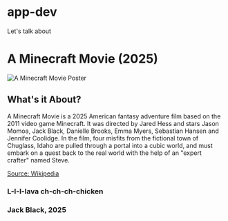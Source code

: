 # app-dev

Let's talk about
# A Minecraft Movie (2025)

![A Minecraft Movie Poster](https://upload.wikimedia.org/wikipedia/en/6/66/A_Minecraft_Movie_poster.jpg)

## What's it About?

A Minecraft Movie is a 2025 American fantasy adventure film based on the 2011 video game Minecraft. It was directed by Jared Hess and stars Jason Momoa, Jack Black, Danielle Brooks, Emma Myers, Sebastian Hansen and Jennifer Coolidge. In the film, four misfits from the fictional town of Chuglass, Idaho are pulled through a portal into a cubic world, and must embark on a quest back to the real world with the help of an "expert crafter" named Steve.

[Source: Wikipedia](https://en.wikipedia.org/wiki/A_Minecraft_Movie)

### L-l-l-lava ch-ch-ch-chicken
### Jack Black, 2025
